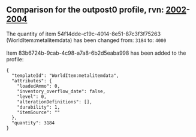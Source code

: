 ## Comparison for the outpost0 profile, rvn: [2002](https://github.com/PRO100KatYT/FortniteProfileRevisions/tree/main/profiles/outpost0/2002%20outpost0.json)-[2004](https://github.com/PRO100KatYT/FortniteProfileRevisions/tree/main/profiles/outpost0/2004%20outpost0.json)

The quantity of item 54f14dde-c19c-4014-8e51-87c3f3f75263 (WorldItem:metalitemdata) has been changed from: `3184` to: `4000`
<br><br>
Item 83b6724b-9cab-4c98-a7a8-6b2d5eaba998 has been added to the profile:

```
{
  "templateId": "WorldItem:metalitemdata",
  "attributes": {
    "loadedAmmo": 0,
    "inventory_overflow_date": false,
    "level": 0,
    "alterationDefinitions": [],
    "durability": 1,
    "itemSource": ""
  },
  "quantity": 3184
}
```

<br><br>
